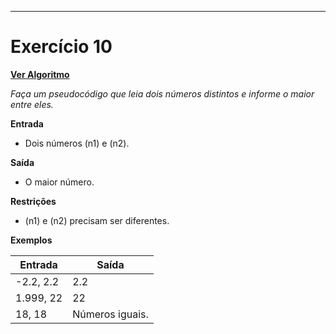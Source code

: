---
# Exercício 10

[**Ver Algoritmo**](Algoritmo10.md)

*Faça um pseudocódigo que leia dois números distintos e informe o maior entre eles.*

**Entrada**

- Dois números \(n1\) e \(n2\).

**Saída**

- O maior número.

**Restrições**

- \(n1\) e \(n2\) precisam ser diferentes.

**Exemplos**

| Entrada     | Saída |
|-------------|-------|
| -2.2, 2.2   | 2.2   |
| 1.999, 22   | 22    |
| 18, 18      | Números iguais. |


